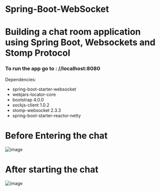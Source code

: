 # Spring-Boot-WebSocket
<h1>Building a chat room application using Spring Boot, Websockets and Stomp Protocol</h1>

<h3>To run the app go to : //localhost:8080</h3>

Dependencies:

<ul>	
	<li>spring-boot-starter-websocket</li>
	<li>webjars-locator-core</li>
	<li>bootstrap 4.0.0</li>
	<li>sockjs-client 1.0.2</li>
	<li>stomp-websocket 2.3.3</li>
	<li>spring-boot-starter-reactor-netty</li>
</ul>

# Before Entering the chat
![image](https://github.com/Vikashkatiyar/ChatApplication/assets/89769715/1cd4eafa-fc77-40cf-9e21-2e20688cdb86)

# After starting the chat
![image](https://github.com/Vikashkatiyar/ChatApplication/assets/89769715/b77ff79d-113f-4896-8c2e-50963262c41c)

